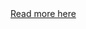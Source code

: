 <a href="https://saykiat.com/essay/trying-out-server-side-rendering-with-dynamic-pages-using-gatsbyjs">
  Read more here
</a>